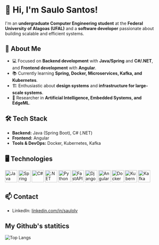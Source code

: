 # 👋 Hi, I'm Saulo Santos!  

I'm an **undergraduate Computer Engineering student** at the **Federal University of Alagoas (UFAL)** and a **software developer** passionate about building scalable and efficient systems.  

## 🚀 About Me  
- 💻 Focused on **Backend development** with **Java/Spring** and **C#/.NET**, and **Frontend development** with **Angular**.  
- 📚 Currently learning **Spring, Docker, Microservices, Kafka, and Kubernetes**.  
- 🏗️ Enthusiastic about **design systems** and **infrastructure for large-scale systems**.  
- 🔬 Researcher in **Artificial Intelligence, Embedded Systems, and EdgeML**.  

## 🛠️ Tech Stack  
- **Backend:** Java (Spring Boot), C# (.NET)  
- **Frontend:** Angular  
- **Tools & DevOps:** Docker, Kubernetes, Kafka


## 🖥️ Technologies
<p align="left">
  <!-- Backend -->
  <img src="https://cdn.jsdelivr.net/gh/devicons/devicon/icons/java/java-original.svg" alt="Java" width="40" height="40"/>
  <img src="https://cdn.jsdelivr.net/gh/devicons/devicon/icons/spring/spring-original.svg" alt="Spring" width="40" height="40"/>
  <img src="https://cdn.jsdelivr.net/gh/devicons/devicon/icons/csharp/csharp-original.svg" alt="C#" width="40" height="40"/>
  <img src="https://cdn.jsdelivr.net/gh/devicons/devicon/icons/dotnetcore/dotnetcore-original.svg" alt=".NET" width="40" height="40"/>
  <img src="https://cdn.jsdelivr.net/gh/devicons/devicon/icons/python/python-original.svg" alt="Python" width="40" height="40"/>
  <img src="https://cdn.jsdelivr.net/gh/devicons/devicon/icons/fastapi/fastapi-original.svg" alt="FastAPI" width="40" height="40"/>
  <img src="https://cdn.jsdelivr.net/gh/devicons/devicon/icons/django/django-plain.svg" alt="Django" width="40" height="40"/>
  
  <!-- Frontend -->
  <img src="https://cdn.jsdelivr.net/gh/devicons/devicon/icons/angularjs/angularjs-original.svg" alt="Angular" width="40" height="40"/>

  <!-- Tools & DevOps -->
  <img src="https://cdn.jsdelivr.net/gh/devicons/devicon/icons/docker/docker-original.svg" alt="Docker" width="40" height="40"/>
  <img src="https://cdn.jsdelivr.net/gh/devicons/devicon/icons/kubernetes/kubernetes-plain.svg" alt="Kubernetes" width="40" height="40"/>
  <img src="https://cdn.jsdelivr.net/gh/devicons/devicon/icons/apachekafka/apachekafka-original.svg" alt="Kafka" width="40" height="40"/>
</p>

## 📫 Contact
- LinkedIn: [linkedin.com/in/saulolv](https://www.linkedin.com/in/saulolv)

## My Github's statitics

![Top Langs](https://github-readme-stats.vercel.app/api/top-langs/?username=saulolv&theme=tokyonight&layout=compact)
